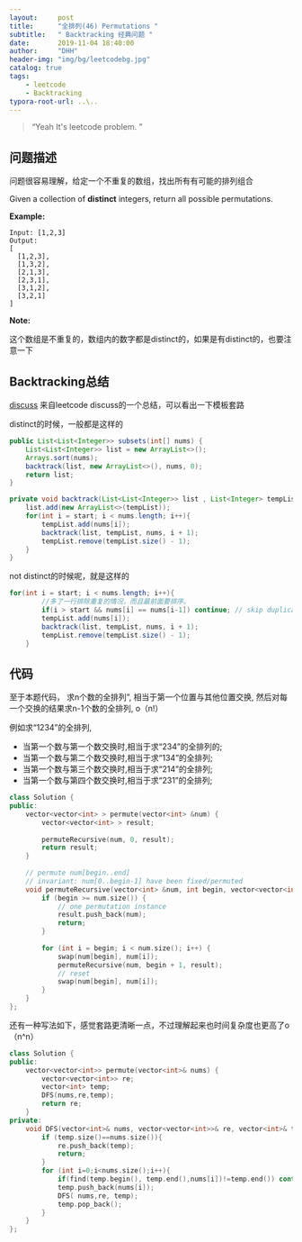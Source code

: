 ```yaml
---
layout:     post
title:      "全排列(46) Permutations "
subtitle:   " Backtracking 经典问题 "
date:       2019-11-04 18:40:00
author:     "DHH"
header-img: "img/bg/leetcodebg.jpg"
catalog: true
tags:
    - leetcode
    - Backtracking
typora-root-url: ..\..
---
```


> “Yeah It's leetcode problem. ”

## 问题描述

问题很容易理解，给定一个不重复的数组，找出所有有可能的排列组合

 Given a collection of **distinct** integers, return all possible permutations. 

**Example:**

```
Input: [1,2,3]
Output:
[
  [1,2,3],
  [1,3,2],
  [2,1,3],
  [2,3,1],
  [3,1,2],
  [3,2,1]
]
```

**Note:**

这个数组是不重复的，数组内的数字都是distinct的，如果是有distinct的，也要注意一下

## Backtracking总结

[discuss](https://leetcode.com/problems/permutations/discuss/18239/A-general-approach-to-backtracking-questions-in-Java-(Subsets-Permutations-Combination-Sum-Palindrome-Partioning)) 来自leetcode discuss的一个总结，可以看出一下模板套路

distinct的时候，一般都是这样的

```java
public List<List<Integer>> subsets(int[] nums) {
    List<List<Integer>> list = new ArrayList<>();
    Arrays.sort(nums);
    backtrack(list, new ArrayList<>(), nums, 0);
    return list;
}

private void backtrack(List<List<Integer>> list , List<Integer> tempList, int [] nums, int start){
    list.add(new ArrayList<>(tempList));
    for(int i = start; i < nums.length; i++){
        tempList.add(nums[i]);
        backtrack(list, tempList, nums, i + 1);
        tempList.remove(tempList.size() - 1);
    }
}
```

not distinct的时候呢，就是这样的

```java
for(int i = start; i < nums.length; i++){
		//多了一行排除重复的情况，而且最前面要排序。
        if(i > start && nums[i] == nums[i-1]) continue; // skip duplicates
        tempList.add(nums[i]);
        backtrack(list, tempList, nums, i + 1);
        tempList.remove(tempList.size() - 1);
    }
```

## 代码

至于本题代码， 求n个数的全排列”, 相当于第一个位置与其他位置交换, 然后对每一个交换的结果求n-1个数的全排列, o（n!）

 例如求“1234”的全排列, 

- 当第一个数与第一个数交换时,相当于求“234”的全排列的;
- 当第一个数与第二个数交换时,相当于求“134”的全排列;
- 当第一个数与第三个数交换时,相当于求“214”的全排列;
- 当第一个数与第四个数交换时,相当于求“231”的全排列;

```c++
class Solution {
public:
    vector<vector<int> > permute(vector<int> &num) {
	    vector<vector<int> > result;
	    
	    permuteRecursive(num, 0, result);
	    return result;
    }
    
    // permute num[begin..end]
    // invariant: num[0..begin-1] have been fixed/permuted
	void permuteRecursive(vector<int> &num, int begin, vector<vector<int> > &result)	{
		if (begin >= num.size()) {
		    // one permutation instance
		    result.push_back(num);
		    return;
		}
		
		for (int i = begin; i < num.size(); i++) {
		    swap(num[begin], num[i]);
		    permuteRecursive(num, begin + 1, result);
		    // reset
		    swap(num[begin], num[i]);
		}
    }
};
```



还有一种写法如下，感觉套路更清晰一点，不过理解起来也时间复杂度也更高了o（n^n）

```c++
class Solution {
public:
    vector<vector<int>> permute(vector<int>& nums) {
        vector<vector<int>> re;
        vector<int> temp;
        DFS(nums,re,temp);
        return re;
    }
private:
    void DFS(vector<int>& nums, vector<vector<int>>& re, vector<int>& temp) {
        if (temp.size()==nums.size()){
            re.push_back(temp);
            return;
        }
        for (int i=0;i<nums.size();i++){
            if(find(temp.begin(), temp.end(),nums[i])!=temp.end()) continue; // element already exists, skip
            temp.push_back(nums[i]);
            DFS( nums,re, temp);
            temp.pop_back();
        }        
    }
};
```

